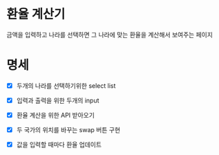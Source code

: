 # 환율 계산기

금액을 입력하고 나라를 선택하면 그 나라에 맞는 환율을 계산해서 보여주는 페이지

# 명세

-[x] 두개의 나라를 선택하기위한 select list

-[x] 입력과 출력을 위한 두개의 input

-[x] 환율 계산을 위한 API 받아오기

-[x] 두 국가의 위치를 바꾸는 swap 버튼 구현

-[x] 값을 입력할 때마다 환율 업데이트
